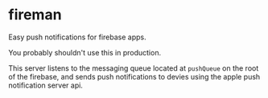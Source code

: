 fireman
===

Easy push notifications for firebase apps.

You probably shouldn't use this in production.

This server listens to the messaging queue located at `pushQueue` on the root of the firebase, and sends push notifications to devies using the apple push notification server api.